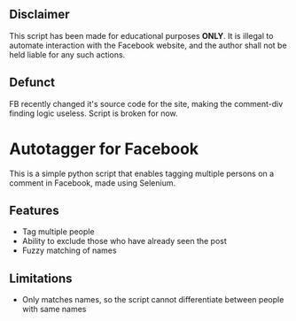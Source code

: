 ## Disclaimer
This script has been made for educational purposes **ONLY**. It is illegal to automate interaction with the Facebook website, and the author shall not be held liable for any such actions.

## Defunct
FB recently changed it's source code for the site, making the comment-div finding logic useless. Script is broken for now.

# Autotagger for Facebook

This is a simple python script that enables tagging multiple persons on a comment in Facebook, made using Selenium.

## Features
+ Tag multiple people
+ Ability to exclude those who have already seen the post
+ Fuzzy matching of names

## Limitations
+ Only matches names, so the script cannot differentiate between people with same names
